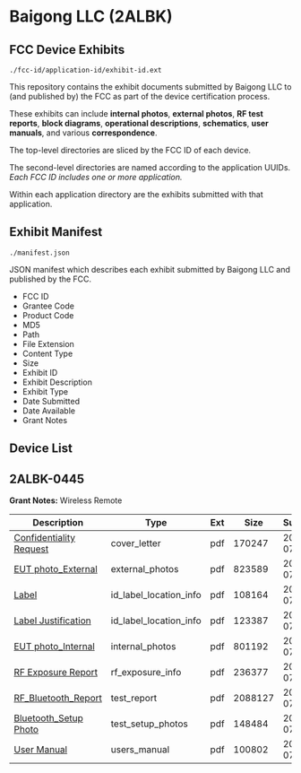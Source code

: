 # Baigong LLC (2ALBK)
## FCC Device Exhibits

```
./fcc-id/application-id/exhibit-id.ext
```

This repository contains the exhibit documents submitted by Baigong LLC to (and published by) the FCC as part of the device certification process.

These exhibits can include **internal photos**, **external photos**, **RF test reports**, **block diagrams**, **operational descriptions**, **schematics**, **user manuals**, and various **correspondence**.

The top-level directories are sliced by the FCC ID of each device.

The second-level directories are named according to the application UUIDs. *Each FCC ID includes one or more application.*

Within each application directory are the exhibits submitted with that application. 

## Exhibit Manifest

```
./manifest.json
```

JSON manifest which describes each exhibit submitted by Baigong LLC and published by the FCC.

- FCC ID
- Grantee Code
- Product Code
- MD5
- Path
- File Extension
- Content Type
- Size
- Exhibit ID
- Exhibit Description
- Exhibit Type
- Date Submitted
- Date Available
- Grant Notes

## Device List
## 2ALBK-0445
**Grant Notes:** Wireless Remote

| Description | Type | Ext | Size | Submitted | Available |
| ----------- | ---- | --- | ---- | --------- | --------- |
| [Confidentiality Request](2ALBK-0445/49666eb660c0d1bb527a67a1edec4197/3454702.pdf) | cover_letter | pdf | 170247 | 2017-07-07 | 2017-07-07 |
| [EUT photo_External](2ALBK-0445/49666eb660c0d1bb527a67a1edec4197/3454698.pdf) | external_photos | pdf | 823589 | 2017-07-07 | 2018-01-03 |
| [Label](2ALBK-0445/49666eb660c0d1bb527a67a1edec4197/3454703.pdf) | id_label_location_info | pdf | 108164 | 2017-07-07 | 2017-07-07 |
| [Label Justification](2ALBK-0445/49666eb660c0d1bb527a67a1edec4197/3454704.pdf) | id_label_location_info | pdf | 123387 | 2017-07-07 | 2017-07-07 |
| [EUT photo_Internal](2ALBK-0445/49666eb660c0d1bb527a67a1edec4197/3454700.pdf) | internal_photos | pdf | 801192 | 2017-07-07 | 2018-01-03 |
| [RF Exposure Report](2ALBK-0445/49666eb660c0d1bb527a67a1edec4197/3454708.pdf) | rf_exposure_info | pdf | 236377 | 2017-07-07 | 2017-07-07 |
| [RF_Bluetooth_Report](2ALBK-0445/49666eb660c0d1bb527a67a1edec4197/3454705.pdf) | test_report | pdf | 2088127 | 2017-07-07 | 2017-07-07 |
| [Bluetooth_Setup Photo](2ALBK-0445/49666eb660c0d1bb527a67a1edec4197/3454701.pdf) | test_setup_photos | pdf | 148484 | 2017-07-07 | 2018-01-03 |
| [User Manual](2ALBK-0445/49666eb660c0d1bb527a67a1edec4197/3454697.pdf) | users_manual | pdf | 100802 | 2017-07-07 | 2018-01-03 |
